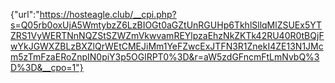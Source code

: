 {"url":"https://hosteagle.club/__cpi.php?s=Q05rb0oxUjA5WmtybzZ6LzBIOGt0aGZtUnRGUHp6TkhlSllqMlZSUEx5YTZRS1VyWERTNnNQZStSZWZmVkwvamREYlpzaEhzNkZKTk42RU40R0tBQjFwYkJGWXZBLzBXZlQrWEtCMEJiMm1YeFZwcExJTFN3R1ZnekI4ZE13N1JMcm5zTmFzaERoZnpIN0piY3p5OGlRPT0%3D&r=aW5zdGFncmFtLmNvbQ%3D%3D&__cpo=1"}
